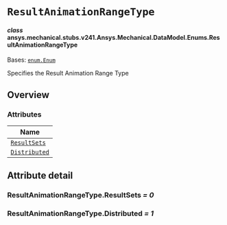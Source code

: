 # `ResultAnimationRangeType`

<a id="ansys.mechanical.stubs.v241.Ansys.Mechanical.DataModel.Enums.ResultAnimationRangeType"></a>

#### *class* ansys.mechanical.stubs.v241.Ansys.Mechanical.DataModel.Enums.ResultAnimationRangeType

Bases: [`enum.Enum`](https://docs.python.org/3/library/enum.html#enum.Enum)

Specifies the Result Animation Range Type

<!-- !! processed by numpydoc !! -->

<a id="overview"></a>

## Overview

### Attributes

| Name |
| -------------------------------------------------------- |
| [`ResultSets`](#ResultAnimationRangeType.ResultSets) |
| [`Distributed`](#ResultAnimationRangeType.Distributed) |

<a id="attribute-detail"></a>

## Attribute detail

<a id="ResultAnimationRangeType.ResultSets"></a>

### ResultAnimationRangeType.ResultSets *= 0*

<a id="ResultAnimationRangeType.Distributed"></a>

### ResultAnimationRangeType.Distributed *= 1*


